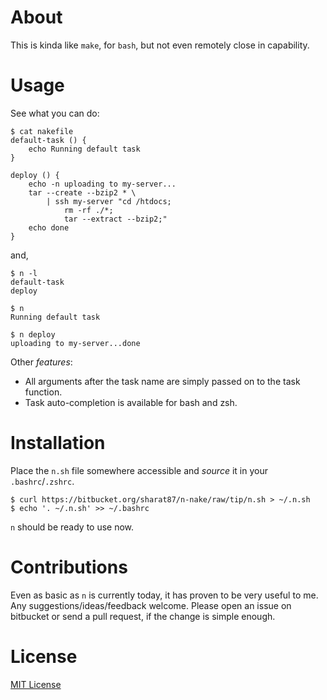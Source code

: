 # About

This is kinda like `make`, for `bash`, but not even remotely close in
capability.

# Usage

See what you can do:

    $ cat nakefile
    default-task () {
        echo Running default task
    }

    deploy () {
        echo -n uploading to my-server...
        tar --create --bzip2 * \
            | ssh my-server "cd /htdocs;
                rm -rf ./*;
                tar --extract --bzip2;"
        echo done
    }

and,

    $ n -l
    default-task
    deploy

    $ n
    Running default task

    $ n deploy
    uploading to my-server...done

Other *features*:

- All arguments after the task name are simply passed on to the task function.
- Task auto-completion is available for bash and zsh.

# Installation

Place the `n.sh` file somewhere accessible and *source* it in your
`.bashrc`/`.zshrc`.

    $ curl https://bitbucket.org/sharat87/n-nake/raw/tip/n.sh > ~/.n.sh
    $ echo '. ~/.n.sh' >> ~/.bashrc

`n` should be ready to use now.

# Contributions

Even as basic as `n` is currently today, it has proven to be very useful to me.
Any suggestions/ideas/feedback welcome. Please open an issue on bitbucket or
send a pull request, if the change is simple enough.

# License

[MIT License](http://mit.sharats.me)
